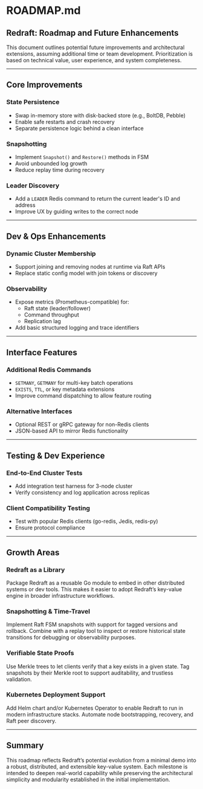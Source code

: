 # ROADMAP.md

## Redraft: Roadmap and Future Enhancements

This document outlines potential future improvements and architectural extensions, assuming additional time or team development. Prioritization is based on technical value, user experience, and system completeness.

---

## Core Improvements

### **State Persistence**
- Swap in-memory store with disk-backed store (e.g., BoltDB, Pebble)
- Enable safe restarts and crash recovery
- Separate persistence logic behind a clean interface

### **Snapshotting**
- Implement `Snapshot()` and `Restore()` methods in FSM
- Avoid unbounded log growth
- Reduce replay time during recovery

### **Leader Discovery**
- Add a `LEADER` Redis command to return the current leader's ID and address
- Improve UX by guiding writes to the correct node

---

## Dev & Ops Enhancements

### **Dynamic Cluster Membership**
- Support joining and removing nodes at runtime via Raft APIs
- Replace static config model with join tokens or discovery

### **Observability**
- Expose metrics (Prometheus-compatible) for:
  - Raft state (leader/follower)
  - Command throughput
  - Replication lag
- Add basic structured logging and trace identifiers

---

## Interface Features

### **Additional Redis Commands**
- `SETMANY`, `GETMANY` for multi-key batch operations
- `EXISTS`, `TTL`, or key metadata extensions
- Improve command dispatching to allow feature routing

### **Alternative Interfaces**
- Optional REST or gRPC gateway for non-Redis clients
- JSON-based API to mirror Redis functionality

---

## Testing & Dev Experience

### **End-to-End Cluster Tests**
- Add integration test harness for 3-node cluster
- Verify consistency and log application across replicas

### **Client Compatibility Testing**
- Test with popular Redis clients (go-redis, Jedis, redis-py)
- Ensure protocol compliance

---

## Growth Areas

### **Redraft as a Library**
Package Redraft as a reusable Go module to embed in other distributed systems or dev tools. This makes it easier to adopt Redraft’s key-value engine in broader infrastructure workflows.

### **Snapshotting & Time-Travel**
Implement Raft FSM snapshots with support for tagged versions and rollback. Combine with a replay tool to inspect or restore historical state transitions for debugging or observability purposes.

### **Verifiable State Proofs**
Use Merkle trees to let clients verify that a key exists in a given state. Tag snapshots by their Merkle root to support auditability, and trustless validation.

### **Kubernetes Deployment Support**
Add Helm chart and/or Kubernetes Operator to enable Redraft to run in modern infrastructure stacks. Automate node bootstrapping, recovery, and Raft peer discovery.


---

## Summary

This roadmap reflects Redraft’s potential evolution from a minimal demo into a robust, distributed, and extensible key-value system. Each milestone is intended to deepen real-world capability while preserving the architectural simplicity and modularity established in the initial implementation.


